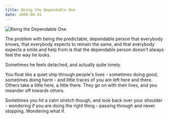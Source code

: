 ```yaml
---
title: Being the Dependable One
date: 2008-08-31
---
```


![Being the Dependable One](https://source.unsplash.com/qTpc0Vj4YoE/1600x900)

The problem with being the predictable, dependable person that everybody knows, that everybody expects to remain the same, and that everybody expects a smile and help from is that the dependable person doesn't always feel the way he looks.

Sometimes he feels detached, and actually quite lonely.

You float like a quiet ship through people's lives - sometimes doing good, sometimes doing harm - and little traces of you are left here and there. Others take a little here, a little there. They go on with their lives, and you meander off towards others.

Sometimes you hit a calm stretch though, and look back over your shoulder - wondering if you are doing the right thing - passing through and never stopping. Wondering what if.
